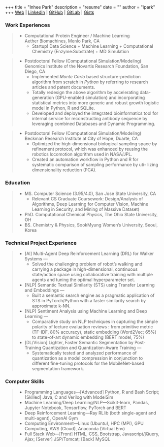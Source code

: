 +++
title = "Inhee Park"
description = "resume"
date = ""
author = "ipark"
+++
[Web](https://ipark-cs.github.io) | 
[Linkedin](https://www.linkedin.com/in/inheepark) |
[GitHub](https://github.com/ipark-CS) |
[GitLab](https://gitlab.com/ipark) | 
[Gists](https://gist.github.com/ipark-CS)

<h3 id="work-experiences">Work Experiences</h3>
<blockquote>
<ul>
<li>Computational Protein Engineer / Machine Learning<br>
Aether Biomachines, Menlo Park, CA
<ul>
<li>Startup! Data Science + Machine Learning + Computational Chemistry (Enzyme:Substrate) + MD Simulation
</ul>
</li>
</ul>
</blockquote>

<blockquote>
<ul>
<li>Postdoctoral Fellow (Computational Simulation/Modeling)<br>
Genomics Institute of the Novartis Research Foundation,  San Diego, CA
<ul>
<li>Implemented <em>Monte Carlo</em> based structure-prediction algorithm from scratch in <em>Python</em> by referring to research articles and patent documents.</li>
<li>Totally redesign the above algorithm by accelerating data-generation (GPU-enabled simulation) and incorporating statistical metrics into more generic and robust growth logistic model in Python, R and SQLite.</li>
<li>Developed and deployed the integrated bioinformatics tool for internal service for reconstructing antibody sequence by leveraging combined Databases and Dynamic Programming.</li>
</ul>
</li>
</ul>
</blockquote>
<blockquote>
<ul>
<li>Postdoctoral Fellow (Computational Simulation/Modeling)<br>
Beckman Research Institute at City of Hope, Duarte, CA
<ul>
<li>Optimized the high-dimensional biological sampling space by refinement protocol, which was enhanced by reusing the robotics locomotion algorithm used in NASA/JPL.</li>
<li>Created an automation workflow in Python and R for systematic comparison of sampling performance by uti- lizing dimensionality reduction (PCA).</li>
</ul>
</li>
</ul>
</blockquote>

<h3 id="education">Education</h3>
<blockquote>
<ul>
<li>MS. Computer Science (3.95/4.0), San Jose State University, CA 
<ul>
<li>Relevant CS Graduate Coursework: Design/Analysis of Algorithms, Deep Learning for Computer Vision, Machine Learning in Security, and Mining of Massive Dataset)</li>
</ul>
</li>
<li>PhD. Computational Chemical Physics, The Ohio State University, OH</li>
<li>BS. Chemistry &amp; Physics, SookMyung Women&rsquo;s University, Seoul, Korea</li>
</ul>
</blockquote>

<h3 id="technical-project-experience">Technical Project Experience</h3>
<blockquote>
<ul>
<li>[AI] Multi-Agent Deep Reinforcement Learning (DRL) for Walker Systems &mdash;
<ul>
<li>Solved the challenging problem of robot&rsquo;s walking and carrying a package in high-dimensional, continuous state/action space using collaborative training with multiple agents and tuning the optimal hyperparameter set.</li>
</ul>
</li>
<li>[NLP] Semantic Textual Similarity (STS) using Transfer Learning and Embeddings &mdash;
<ul>
<li>Built a semantic search engine as a pragmatic application of STS in PyTorch/Python with a faster similarity search by approximate k-NN.</li>
</ul>
</li>
<li>[NLP] Sentiment Analysis using Machine Learning and Deep Learning &mdash;
<ul>
<li>Comparative study on NLP techniques in capturing the simple polarity of lecture evaluation reviews : from primitive metric (TF-IDF, 80% accuracy), static embedding (Word2Vec; 65%) to state-of-art dynamic embedding (BERT model,  75%)</li>
</ul>
</li>
<li>[DL/Vision] Lighter, Faster Semantic Segmentation by Post-Training Quantization and Quantization-Aware Training &mdash;
<ul>
<li>Systematically tested and analyzed performance of quantization as a model compression in conjunction to different fine-tuning protocols for the MobileNet-based segmentation framework.</li>
</ul>
</li>
</ul>
</blockquote>
<h3 id="computer-skills">Computer Skills</h3>
<blockquote>
<ul>
<li>Programming Languages&mdash;[Advanced] Python, R and Bash Script;  [Skilled] Java, C and Verilog with ModelSim</li>
<li>Machine Learning/Deep Learning/NLP&mdash;Scikit-learn, Pandas, Jupyter Notebook, Tensorflow, PyTorch and BERT</li>
<li>Deep Reinforcement Learning&mdash;Ray RLlib (both single-agent and multi-agent), OpenAI Gym</li>
<li>Computing Environment&mdash;Linux (Ubuntu), HPC (MPI), GPU Computing, AWS (Cloud), Anaconda (Virtual Env)</li>
<li>Full Stack Web&mdash;[Front] HTML, CSS, Bootstrap, Javascript/jQuery, Ajax; [Server] JSP/Tomcat; [Back] MySQL</li>
</ul>
</blockquote>

